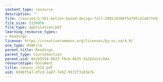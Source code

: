 ```yaml
---
content_type: resource
description: ''
file: /courses/1-561-motion-based-design-fall-2003/8308f5a7dfcd1a877e929572f3103e7e_connor_ch12.pdf
file_size: 2134956
file_type: application/pdf
learning_resource_types:
- Readings
license: https://creativecommons.org/licenses/by-nc-sa/4.0/
ocw_type: OCWFile
parent_title: Readings
parent_type: CourseSection
parent_uid: 8e2b5554-8623-f8cb-8835-5a2b2e21c9da
resourcetype: Document
title: connor_ch12.pdf
uid: 8308f5a7-dfcd-1a87-7e92-9572f3103e7e
---
```

